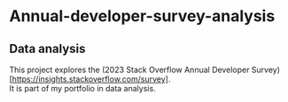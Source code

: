 # Annual-developer-survey-analysis

## Data analysis

This project explores the (2023 Stack Overflow Annual Developer Survey)[https://insights.stackoverflow.com/survey].  
It is part of my portfolio in data analysis.